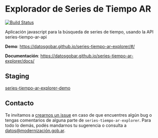 # Explorador de Series de Tiempo AR

[![Build Status](https://travis-ci.org/datosgobar/series-tiempo-ar-explorer.svg?branch=master)](https://travis-ci.org/datosgobar/series-tiempo-ar-explorer)

Aplicación javascript para la búsqueda de series de tiempo, usando la API series-tiempo-ar-api

**Demo**: https://datosgobar.github.io/series-tiempo-ar-explorer/#/

**Documentación**: https://datosgobar.github.io/series-tiempo-ar-explorer/docs/

## Staging

[series-tiempo-ar-explorer-demo](https://github.com/datosgobar/series-tiempo-ar-explorer-demo)

## Contacto

Te invitamos a [crearnos un issue](https://github.com/datosgobar/series-tiempo-ar-explorer/issues/new?title=Encontre-un-bug-en-api-gateway)
en caso de que encuentres algún bug o tengas comentarios de alguna parte de `series-tiempo-ar-explorer`. Para todo lo demás, podés mandarnos tu sugerencia o consulta a [datos@modernización.gob.ar](mailto:datos@modernización.gob.ar).
